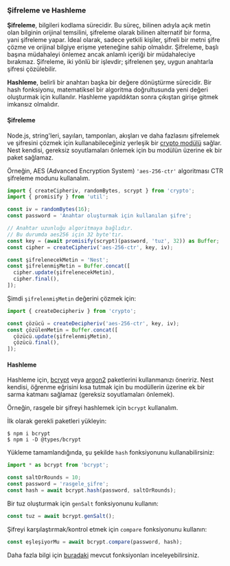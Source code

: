 ### Şifreleme ve Hashleme

**Şifreleme**, bilgileri kodlama sürecidir. Bu süreç, bilinen adıyla açık metin olan bilginin orijinal temsilini, şifreleme olarak bilinen alternatif bir forma, yani şifreleme yapar. İdeal olarak, sadece yetkili kişiler, şifreli bir metni şifre çözme ve orijinal bilgiye erişme yeteneğine sahip olmalıdır. Şifreleme, başlı başına müdahaleyi önlemez ancak anlamlı içeriği bir müdahaleciye bırakmaz. Şifreleme, iki yönlü bir işlevdir; şifrelenen şey, uygun anahtarla şifresi çözülebilir.

**Hashleme**, belirli bir anahtarı başka bir değere dönüştürme sürecidir. Bir hash fonksiyonu, matematiksel bir algoritma doğrultusunda yeni değeri oluşturmak için kullanılır. Hashleme yapıldıktan sonra çıkıştan girişe gitmek imkansız olmalıdır.

#### Şifreleme

Node.js, string'leri, sayıları, tamponları, akışları ve daha fazlasını şifrelemek ve şifresini çözmek için kullanabileceğiniz yerleşik bir [crypto modülü](https://nodejs.org/api/crypto.html) sağlar. Nest kendisi, gereksiz soyutlamaları önlemek için bu modülün üzerine ek bir paket sağlamaz.

Örneğin, AES (Advanced Encryption System) `'aes-256-ctr'` algoritması CTR şifreleme modunu kullanalım.

```typescript
import { createCipheriv, randomBytes, scrypt } from 'crypto';
import { promisify } from 'util';

const iv = randomBytes(16);
const password = 'Anahtar oluşturmak için kullanılan şifre';

// Anahtar uzunluğu algoritmaya bağlıdır.
// Bu durumda aes256 için 32 byte'tır.
const key = (await promisify(scrypt)(password, 'tuz', 32)) as Buffer;
const cipher = createCipheriv('aes-256-ctr', key, iv);

const şifrelenecekMetin = 'Nest';
const şifrelenmişMetin = Buffer.concat([
  cipher.update(şifrelenecekMetin),
  cipher.final(),
]);
```

Şimdi `şifrelenmişMetin` değerini çözmek için:

```typescript
import { createDecipheriv } from 'crypto';

const çözücü = createDecipheriv('aes-256-ctr', key, iv);
const çözülenMetin = Buffer.concat([
  çözücü.update(şifrelenmişMetin),
  çözücü.final(),
]);
```

#### Hashleme

Hashleme için, [bcrypt](https://www.npmjs.com/package/bcrypt) veya [argon2](https://www.npmjs.com/package/argon2) paketlerini kullanmanızı öneririz. Nest kendisi, öğrenme eğrisini kısa tutmak için bu modüllerin üzerine ek bir sarma katmanı sağlamaz (gereksiz soyutlamaları önlemek).

Örneğin, rasgele bir şifreyi hashlemek için `bcrypt` kullanalım.

İlk olarak gerekli paketleri yükleyin:

```shell
$ npm i bcrypt
$ npm i -D @types/bcrypt
```

Yükleme tamamlandığında, şu şekilde `hash` fonksiyonunu kullanabilirsiniz:

```typescript
import * as bcrypt from 'bcrypt';

const saltOrRounds = 10;
const password = 'rasgele_şifre';
const hash = await bcrypt.hash(password, saltOrRounds);
```

Bir tuz oluşturmak için `genSalt` fonksiyonunu kullanın:

```typescript
const tuz = await bcrypt.genSalt();
```

Şifreyi karşılaştırmak/kontrol etmek için `compare` fonksiyonunu kullanın:

```typescript
const eşleşiyorMu = await bcrypt.compare(password, hash);
```

Daha fazla bilgi için [buradaki](https://www.npmjs.com/package/bcrypt) mevcut fonksiyonları inceleyebilirsiniz.